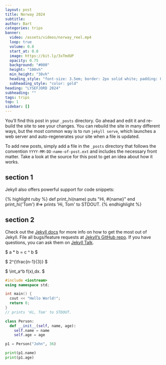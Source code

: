 ```yaml
---
layout: post
title: Norway 2024
subtitle:
author: Bart
categories: trips
banner:
  video: /assets/videos/norway_reel.mp4
  loop: true
  volume: 0.8
  start_at: 0.0
  image: https://bit.ly/3xTmdUP
  opacity: 0.75
  background: "#000"
  height: "100vh"
  min_height: "38vh"
  heading_style: "font-size: 3.5em; border: 2px solid white; padding: 0.125em 0.375em; display: inline-block; letter-spacing: 0.12em;"
  subheading_style: "color: gold"
heading: "LYSEFJORD 2024"
subheading: ""
tags: trips 
top: 1
sidebar: []
---
```


You’ll find this post in your `_posts` directory. Go ahead and edit it and re-build the site to see your changes. You can rebuild the site in many different ways, but the most common way is to run `jekyll serve`, which launches a web server and auto-regenerates your site when a file is updated.

To add new posts, simply add a file in the `_posts` directory that follows the convention `YYYY-MM-DD-name-of-post.ext` and includes the necessary front matter. Take a look at the source for this post to get an idea about how it works.

## section 1

Jekyll also offers powerful support for code snippets:

{% highlight ruby %}
def print_hi(name)
puts "Hi, #{name}"
end
print_hi('Tom')
#=> prints 'Hi, Tom' to STDOUT.
{% endhighlight %}

## section 2

Check out the [Jekyll docs][jekyll-docs] for more info on how to get the most out of Jekyll. File all bugs/feature requests at [Jekyll’s GitHub repo][jekyll-gh]. If you have questions, you can ask them on [Jekyll Talk][jekyll-talk].

[jekyll-docs]: https://jekyllrb.com/docs/home
[jekyll-gh]: https://github.com/jekyll/jekyll
[jekyll-talk]: https://talk.jekyllrb.com/

$ a \* b = c ^ b $

$ 2^{\frac{n-1}{3}} $

$ \int_a^b f(x)\,dx. $

```cpp
#include <iostream>
using namespace std;

int main() {
  cout << "Hello World!";
  return 0;
}
// prints 'Hi, Tom' to STDOUT.
```

```python
class Person:
  def __init__(self, name, age):
    self.name = name
    self.age = age

p1 = Person("John", 36)

print(p1.name)
print(p1.age)
```
